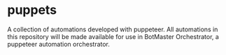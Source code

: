 # puppets
A collection of automations developed with puppeteer. All automations in this repository will be made available for use in BotMaster Orchestrator, a puppeteer automation orchestrator.
